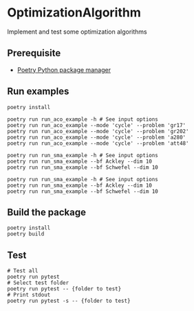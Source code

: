 # OptimizationAlgorithm
Implement and test some optimization algorithms

## Prerequisite
* [Poetry Python package manager](https://python-poetry.org/docs/#installation)

## Run examples
```
poetry install

poetry run run_aco_example -h # See input options
poetry run run_aco_example --mode 'cycle' --problem 'gr17'
poetry run run_aco_example --mode 'cycle' --problem 'gr202'
poetry run run_aco_example --mode 'cycle' --problem 'a280'
poetry run run_aco_example --mode 'cycle' --problem 'att48'

poetry run run_sma_example -h # See input options
poetry run run_sma_example --bf Ackley --dim 10
poetry run run_sma_example --bf Schwefel --dim 10

poetry run run_sma_example -h # See input options
poetry run run_sma_example --bf Ackley --dim 10
poetry run run_sma_example --bf Schwefel --dim 10
```


## Build the package
```
poetry install
poetry build
```

## Test 
```
# Test all
poetry run pytest
# Select test folder
poetry run pytest -- {folder to test}
# Print stdout
poetry run pytest -s -- {folder to test}
```
